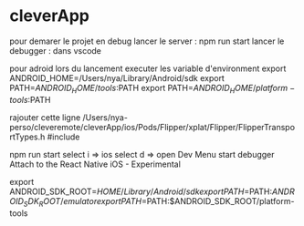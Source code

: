 # cleverApp
pour demarer le projet en debug
lancer le server : npm run start
lancer le debugger : dans vscode


pour adroid lors du lancement executer les variable d'environment 
export ANDROID_HOME=/Users/nya/Library/Android/sdk
export PATH=$ANDROID_HOME/tools:$PATH
export PATH=$ANDROID_HOME/platform-tools:$PATH

rajouter cette ligne 
/Users/nya-perso/cleveremote/cleverApp/ios/Pods/Flipper/xplat/Flipper/FlipperTransportTypes.h
#include <functional>


npm run start
select i => ios
select d => open Dev Menu
start debugger
Attach to the React Native iOS - Experimental


export ANDROID_SDK_ROOT=$HOME/Library/Android/sdk
export PATH=$PATH:$ANDROID_SDK_ROOT/emulator
export PATH=$PATH:$ANDROID_SDK_ROOT/platform-tools